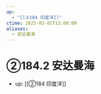 ```yaml
---
up:
  - "[[②184 印度洋]]"
ctime: 2025-03-01T13:08:00
aliases:
  - 安达曼海
---
```


# ②184.2 安达曼海

- up: [[②184 印度洋]]
